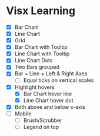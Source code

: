 # Visx Learning

- [x] Bar Chart
- [x] Line Chart
- [x] Grid
- [x] Bar Chart with Tooltip
- [x] Line Chart with Tooltip
- [x] Line Chart Dots
- [x] Two Bars grouped
- [x] Bar + Line + Left & Right Axes
  - [ ] Equal ticks on vertical scales
- [x] Highlight hovers
  - [x] Bar Chart hover line
  - [x] Line Chart hover dot
- [x] Both above and below x-axis
- [ ] Mobile
  - [ ] Brush/Scrubber
  - [ ] Legend on top
